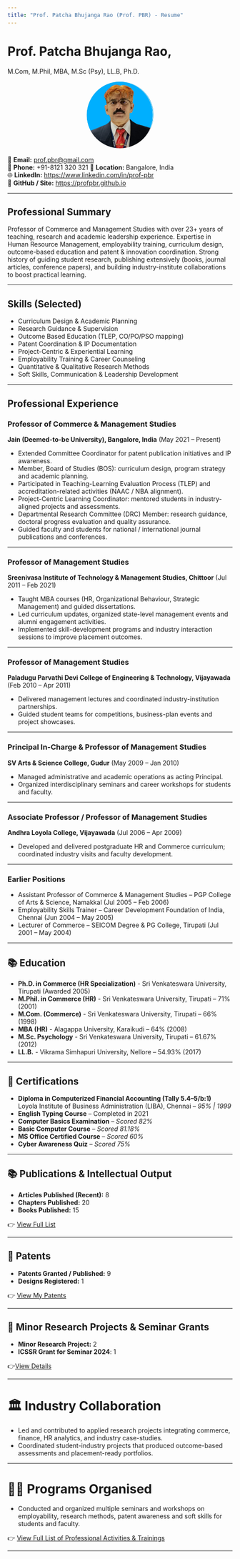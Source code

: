 ```yaml
---
title: "Prof. Patcha Bhujanga Rao (Prof. PBR) - Resume"
---
```


# Prof. Patcha Bhujanga Rao,
M.Com, M.Phil, MBA, M.Sc (Psy), LL.B, Ph.D.

<p align="center">
  <img src="assets/profile.jpeg" alt="Prof. PBR" width="150" style="border-radius:50%;">
</p>


📧 **Email:** prof.pbr@gmail.com  
📱 **Phone:** +91-8121 320 321 
📍 **Location:** Bangalore, India  
🌐 **LinkedIn:** https://www.linkedin.com/in/prof-pbr  
🐙 **GitHub / Site:** https://profpbr.github.io

---

## Professional Summary

Professor of Commerce and Management Studies with over 23+ years of teaching, research and academic leadership experience. Expertise in Human Resource Management, employability training, curriculum design, outcome-based education and patent & innovation coordination. Strong history of guiding student research, publishing extensively (books, journal articles, conference papers), and building industry-institute collaborations to boost practical learning.

---

## Skills (Selected)

* Curriculum Design & Academic Planning
* Research Guidance & Supervision
* Outcome Based Education (TLEP, CO/PO/PSO mapping)
* Patent Coordination & IP Documentation
* Project-Centric & Experiential Learning
* Employability Training & Career Counseling
* Quantitative & Qualitative Research Methods
* Soft Skills, Communication & Leadership Development

---

## Professional Experience

### Professor of Commerce & Management Studies

**Jain (Deemed-to-be University), Bangalore, India** (May 2021 – Present)

* Extended Committee Coordinator for patent publication initiatives and IP awareness.
* Member, Board of Studies (BOS): curriculum design, program strategy and academic planning.
* Participated in Teaching-Learning Evaluation Process (TLEP) and accreditation-related activities (NAAC / NBA alignment).
* Project-Centric Learning Coordinator: mentored students in industry-aligned projects and assessments.
* Departmental Research Committee (DRC) Member: research guidance, doctoral progress evaluation and quality assurance.
* Guided faculty and students for national / international journal publications and conferences.

---

### Professor of Management Studies

**Sreenivasa Institute of Technology & Management Studies, Chittoor** (Jul 2011 – Feb 2021)

* Taught MBA courses (HR, Organizational Behaviour, Strategic Management) and guided dissertations.
* Led curriculum updates, organized state-level management events and alumni engagement activities.
* Implemented skill-development programs and industry interaction sessions to improve placement outcomes.

---

### Professor of Management Studies

**Paladugu Parvathi Devi College of Engineering & Technology, Vijayawada** (Feb 2010 – Apr 2011)

* Delivered management lectures and coordinated industry-institution partnerships.
* Guided student teams for competitions, business-plan events and project showcases.

---

### Principal In-Charge & Professor of Management Studies

**SV Arts & Science College, Gudur** (May 2009 – Jan 2010)

* Managed administrative and academic operations as acting Principal.
* Organized interdisciplinary seminars and career workshops for students and faculty.

---

### Associate Professor / Professor of Management Studies

**Andhra Loyola College, Vijayawada** (Jul 2006 – Apr 2009)

* Developed and delivered postgraduate HR and Commerce curriculum; coordinated industry visits and faculty development.

---

### Earlier Positions

* Assistant Professor of Commerce & Management Studies  –  PGP College of Arts & Science, Namakkal (Jul 2005 – Feb 2006)
* Employability Skills Trainer  –  Career Development Foundation of India, Chennai (Jun 2004 – May 2005)
* Lecturer of Commerce  –  SEICOM Degree & PG College, Tirupati (Jul 2001 – May 2004)

---

## 📚 Education

* **Ph.D. in Commerce (HR Specialization)** - Sri Venkateswara University, Tirupati (Awarded 2005)
* **M.Phil. in Commerce (HR)** - Sri Venkateswara University, Tirupati – 71% (2001)
* **M.Com. (Commerce)** - Sri Venkateswara University, Tirupati – 66% (1998)
* **MBA (HR)**  - Alagappa University, Karaikudi  –  64% (2008)
* **M.Sc. Psychology** - Sri Venkateswara University, Tirupati – 61.67% (2012)
* **LL.B.** - Vikrama Simhapuri University, Nellore – 54.93% (2017)

---

## 📜 Certifications

 * **Diploma in Computerized Financial Accounting (Tally 5.4–5/b:1)**  
  Loyola Institute of Business Administration (LIBA), Chennai – *95% | 1999*
 * **English Typing Course** – Completed in 2021  
 * **Computer Basics Examination** – *Scored 82%*  
 * **Basic Computer Course** – *Scored 81.18%*  
 * **MS Office Certified Course** – *Scored 60%*  
 * **Cyber Awareness Quiz** – *Scored 75%*
   
---

## 📚 Publications & Intellectual Output

* **Articles Published (Recent):** 8  
* **Chapters Published:** 20  
* **Books Published:** 15
  
👉 [View Full List](publications.md)


---

## 📜 Patents

* **Patents Granted / Published:** 9
* **Designs Registered:** 1
  
👉 [View My Patents](patents.md)

---

## 🧪 Minor Research Projects & Seminar Grants

* **Minor Research Project:** 2
*  **ICSSR Grant for Seminar 2024**: 1
  
👉[View Details](research-projects.md)

---

# 🏛️ Industry Collaboration

- Led and contributed to applied research projects integrating commerce, finance, HR analytics, and industry case-studies.  
- Coordinated student-industry projects that produced outcome-based assessments and placement-ready portfolios.  

---

# 🧑‍🏫 Programs Organised

* Conducted and organized multiple seminars and workshops on employability, research methods, patent awareness and soft skills for students and faculty.
  
👉 [View Full List of Professional Activities & Trainings](activities.md)

---
